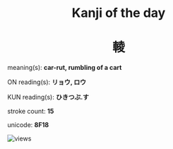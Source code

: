<h1 align="center">Kanji of the day</h1>
<h1 align="center">輘</h1>
<p align="left">meaning(s): <b>car-rut, rumbling of a cart</b></p>
<p align="left">ON reading(s): <b>リョウ, ロウ</b></p>
<p align="left">KUN reading(s): <b>ひきつぶ.す</b></p>
<p align="left">stroke count: <b>15</b></p>
<p align="left">unicode: <b>8F18</b></p>
<p align="left"><img src="https://komarev.com/ghpvc/?username=tristanwagner-kanjioftheday&label=Views&color=0e75b6&style=flat" alt="views"/></p>
